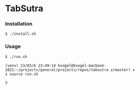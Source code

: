 
# TabSutra


### Installation

```bash
$ ./install.sh
```

### Usage

```bash
$ ./run.sh
```

```
(venv) 23/03/6 23:49:14 kvogel@kvogel-macbook-2021:~/projects/general/projects/repos/tabsutra ±(master) ✗
❯ source run.sh
```
?
